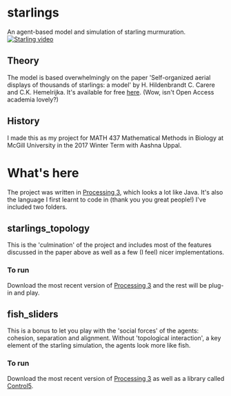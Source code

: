 # starlings
An agent-based model and simulation of starling murmuration. 
[![Starling video](https://i.vimeocdn.com/video/628121132.jpg?mw=960&amp;mh=540)](https://vimeo.com/212193982)

## Theory
The model is based overwhelmingly on the paper 'Self-organized aerial displays of thousands of starlings: a model' by H. Hildenbrandt C. Carere and C.K. Hemelrijka. It's available for free [here](https://academic.oup.com/beheco/article/21/6/1349/333856). (Wow, isn't Open Access academia lovely?)

## History
I made this as my project for MATH 437 Mathematical Methods in Biology at McGill University in the 2017 Winter Term with Aashna Uppal.

# What's here
The project was written in [Processing 3](https://processing.org/), which looks a lot like Java. It's also the language I first learnt to code in (thank you you great people!) I've included two folders.

## starlings_topology
This is the 'culmination' of the project and includes most of the features discussed in the paper above as well as a few (I feel) nicer implementations.

### To run
Download the most recent version of [Processing 3](https://processing.org/) and the rest will be plug-in and play.

## fish_sliders
This is a bonus to let you play with the 'social forces' of the agents: cohesion, separation and alignment. Without 'topological interaction', a key element of the starling simulation, the agents look more like fish.

### To run
Download the most recent version of [Processing 3](https://processing.org/) as well as a library called [Control5](http://www.sojamo.de/libraries/controlP5/).

